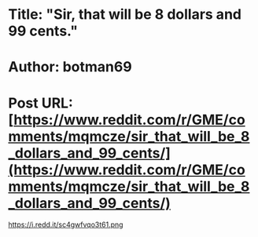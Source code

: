 # Title: "Sir, that will be 8 dollars and 99 cents."
# Author: botman69
# Post URL: [https://www.reddit.com/r/GME/comments/mqmcze/sir_that_will_be_8_dollars_and_99_cents/](https://www.reddit.com/r/GME/comments/mqmcze/sir_that_will_be_8_dollars_and_99_cents/)


https://i.redd.it/sc4gwfvqo3t61.png